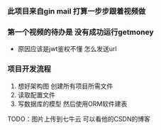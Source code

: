 ### 此项目来自gin mail 打算一步步跟着视频做
### 第一个视频的待办是 没有成功运行getmoney
* 原因应该是jwt鉴权不懂 怎么发送url

### 项目开发流程
1. 想好架构图 创建所有项目所需文件
2. 读取配置文件 
3. 写数据库的模型 然后使用ORM软件建表




TODO：图片上传到七牛云 可以看他的CSDN的博客
